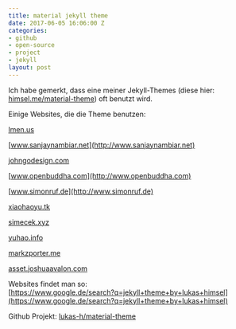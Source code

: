 ```yaml
---
title: material jekyll theme
date: 2017-06-05 16:06:00 Z
categories:
- github
- open-source
- project
- jekyll
layout: post
---
```


Ich habe gemerkt, dass eine meiner Jekyll-Themes (diese hier: [himsel.me/material-theme](http://himsel.me/material-theme)) oft benutzt wird.

Einige Websites, die die Theme benutzen:

[](https://varundey.me/blogs/hacking-my-hacktoberfest)

[lmen.us](https://lmen.us)

[www.sanjaynambiar.net](http://www.sanjaynambiar.net)

[johngodesign.com](http://johngodesign.com)

[www.openbuddha.com](http://www.openbuddha.com)

[www.simonruf.de](http://www.simonruf.de)

[xiaohaoyu.tk](http://xiaohaoyu.tk)

[simecek.xyz](http://simecek.xyz)

[yuhao.info](http://yuhao.info)

[markzporter.me](http://markzporter.me)

[asset.joshuaavalon.com](http://asset.joshuaavalon.com)

Websites findet man so:  
[https://www.google.de/search?q=jekyll+theme+by+lukas+himsel](https://www.google.de/search?q=jekyll+theme+by+lukas+himsel)

Github Projekt: [lukas-h/material-theme](https://github.com/lukas-h/material-theme)